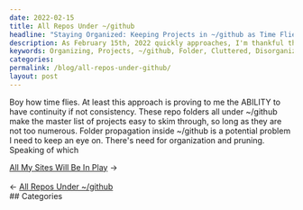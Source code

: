 ```yaml
---
date: 2022-02-15
title: All Repos Under ~/github
headline: "Staying Organized: Keeping Projects in ~/github as Time Flies By"
description: As February 15th, 2022 quickly approaches, I'm thankful that I have been able to stay organized and keep track of all my projects stored in the ~/github folder. However, I need to stay vigilant in my organizing efforts to make sure the folder doesn't get too cluttered and disorganized.
keywords: Organizing, Projects, ~/github, Folder, Cluttered, Disorganized, Pruning, Time, Flying, Staying Vigilant
categories: 
permalink: /blog/all-repos-under-github/
layout: post
---
```



Boy how time flies. At least this approach is proving to me the ABILITY to have
continuity if not consistency. These repo folders all under ~/github make the
master list of projects easy to skim through, so long as they are not too
numerous. Folder propagation inside ~/github is a potential problem I need to
keep an eye on. There's need for organization and pruning. Speaking of which


<div class="post-nav"><div class="post-nav-next"><a href="/blog/all-my-sites-will-be-in-play">All My Sites Will Be In Play</a><span class="arrow">&nbsp;&rarr;</span></div> &nbsp; <div class="post-nav-prev"><span class="arrow">&larr;&nbsp;</span><a href="/blog/all-repos-under-github">All Repos Under ~/github</a></div></div>
## Categories

<ul></ul>